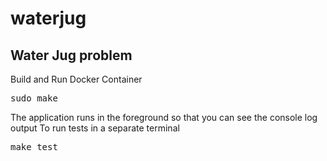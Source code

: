 # waterjug
<h2>Water Jug problem</h2>
Build and Run Docker Container
<pre>
sudo make
</pre>
The application runs in the foreground so that you can see the console log output
To run tests in a separate terminal
<pre>
make test
</pre>

